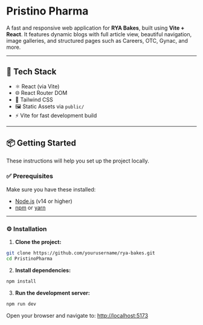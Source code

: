 # Pristino Pharma

A fast and responsive web application for **RYA Bakes**, built using **Vite + React**. It features dynamic blogs with full article view, beautiful navigation, image galleries, and structured pages such as Careers, OTC, Gynac, and more.

---

## 🚀 Tech Stack

- ⚛️ React (via Vite)
- 🌐 React Router DOM
- 🎨 Tailwind CSS
- 🖼️ Static Assets via `public/`
- ⚡ Vite for fast development build

---

## 📦 Getting Started

These instructions will help you set up the project locally.

### ✅ Prerequisites

Make sure you have these installed:

- [Node.js](https://nodejs.org/) (v14 or higher)
- [npm](https://www.npmjs.com/) or [yarn](https://yarnpkg.com/)

---

### ⚙️ Installation

1. **Clone the project:**

```bash
git clone https://github.com/yourusername/rya-bakes.git
cd PristinoPharma
````

2. **Install dependencies:**

```bash
npm install
```

3. **Run the development server:**

```bash
npm run dev
```

Open your browser and navigate to: [http://localhost:5173](http://localhost:5173)

